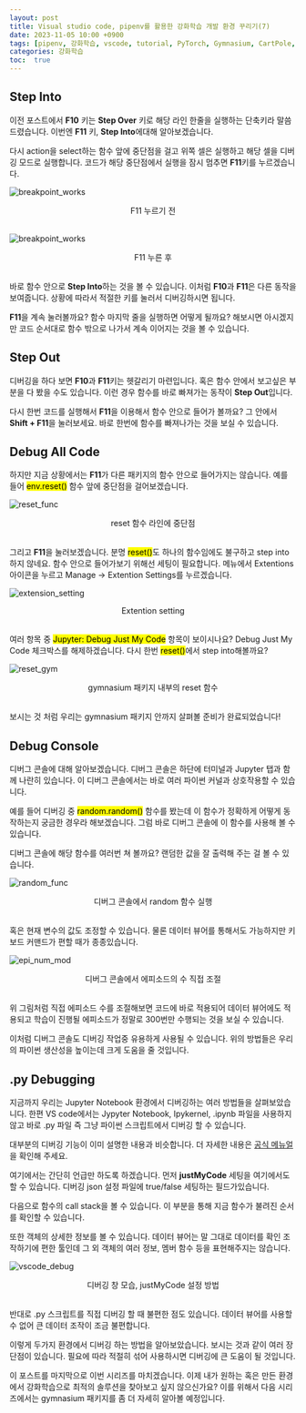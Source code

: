 ```yaml
---
layout: post
title: Visual studio code, pipenv를 활용한 강화학습 개발 환경 꾸리기(7)
date: 2023-11-05 10:00 +0900
tags: [pipenv, 강화학습, vscode, tutorial, PyTorch, Gymnasium, CartPole, debug, Jupyter Notebook]
categories: 강화학습
toc:  true
---
```


## Step Into

이전 포스트에서 **F10** 키는 **Step Over** 키로 해당 라인 한줄을 실행하는 단축키라 말씀드렸습니다.
이번엔 **F11** 키, **Step Into**에대해 알아보겠습니다.

다시 action을 select하는 함수 앞에 중단점을 걸고 위쪽 셀은 실행하고 해당 셀을 디버깅 모드로 실행합니다.
코드가 해당 중단점에서 실행을 잠시 멈추면 **F11**키를 누르겠습니다.

![breakpoint_works](/assets/img/RL_6/breakpoint_works.png)
<center>F11 누르기 전</center>
<br/>

![breakpoint_works](/assets/img/RL_7/select_into.png)
<center>F11 누른 후</center>
<br/>

바로 함수 안으로 **Step Into**하는 것을 볼 수 있습니다.
이처럼 **F10**과 **F11**은 다른 동작을 보여줍니다.
상황에 따라서 적절한 키를 눌러서 디버깅하시면 됩니다.

**F11**을 계속 눌러볼까요?
함수 마지막 줄을 실행하면 어떻게 될까요?
해보시면 아시겠지만 코드 순서대로 함수 밖으로 나가서 계속 이어지는 것을 볼 수 있습니다.

## Step Out

디버깅을 하다 보면 **F10**과 **F11**키는 헷갈리기 마련입니다.
혹은 함수 안에서 보고싶은 부분을 다 봤을 수도 있습니다.
이런 경우 함수를 바로 빠져가는 동작이 **Step Out**입니다.

다시 한번 코드를 실행해서 **F11**을 이용해서 함수 안으로 들어가 볼까요?
그 안에서 **Shift + F11**을 눌러보세요.
바로 한번에 함수를 빠져나가는 것을 보실 수 있습니다.


## Debug All Code

하지만 지금 상황에서는 **F11**가 다른 패키지의 함수 안으로 들어가지는 않습니다.
예를 들어 <mark>env.reset()</mark> 함수 앞에 중단점을 걸어보겠습니다.

![reset_func](/assets/img/RL_7/reset_func.png)
<center>reset 함수 라인에 중단점</center>
<br/>

그리고 **F11**을 눌러보겠습니다.
분명 <mark>reset()</mark>도 하나의 함수임에도 불구하고 step into하지 않네요.
함수 안으로 들어가보기 위해선 세팅이 필요합니다.
메뉴에서 Extentions 아이콘을 누르고 Manage -> Extention Settings를 누르겠습니다.

![extension_setting](/assets/img/RL_7/extension_setting.png)
<center>Extention setting</center>
<br/>

여러 항목 중 <mark>Jupyter: Debug Just My Code</mark> 항목이 보이시나요?
Debug Just My Code 체크박스를 해제하겠습니다.
다시 한번 <mark>reset()</mark>에서 step into해볼까요?

![reset_gym](/assets/img/RL_7/reset_gym.png)
<center>gymnasium 패키지 내부의 reset 함수</center>
<br/>

보시는 것 처럼 우리는 gymnasium 패키지 안까지 살펴볼 준비가 완료되었습니다!

## Debug Console

디버그 콘솔에 대해 알아보겠습니다.
디버그 콘솔은 하단에 터미널과 Jupyter 탭과 함께 나란히 있습니다.
이 디버그 콘솔에서는 바로 여러 파이썬 커널과 상호작용할 수 있습니다.

예를 들어 디버깅 중 <mark>random.random()</mark> 함수를 봤는데 이 함수가 정확하게 어떻게 동작하는지 궁금한 경우라 해보겠습니다.
그럼 바로 디버그 콘솔에 이 함수를 사용해 볼 수 있습니다.

디버그 콘솔에 해당 함수를 여러번 쳐 볼까요?
랜덤한 값을 잘 출력해 주는 걸 볼 수 있습니다.

![random_func](/assets/img/RL_7/random_func.png)
<center>디버그 콘솔에서 random 함수 실행</center>
<br/>

혹은 현재 변수의 값도 조정할 수 있습니다.
물론 데이터 뷰어를 통해서도 가능하지만 키보드 커맨드가 편할 때가 종종있습니다.

![epi_num_mod](/assets/img/RL_7/epi_num_mod.png)
<center>디버그 콘솔에서 에피소드의 수 직접 조절</center>
<br/>

위 그림처럼 직접 에피소드 수를 조절해보면 코드에 바로 적용되어 데이터 뷰어에도 적용되고 학습이 진행될 에피소드가 정말로 300번만 수행되는 것을 보실 수 있습니다.

이처럼 디버그 콘솔도 디버깅 작업중 유용하게 사용될 수 있습니다.
위의 방법들은 우리의 파이썬 생산성을 높이는데 크게 도움을 줄 것입니다.

## .py Debugging

지금까지 우리는 Jupyter Notebook 환경에서 디버깅하는 여러 방법들을 살펴보았습니다.
한편 VS code에서는 Jypyter Notebook, Ipykernel, .ipynb 파일을 사용하지 않고 바로 .py 파일 즉 그냥 파이썬 스크립트에서 디버깅 할 수 있습니다.

대부분의 디버깅 기능이 이미 설명한 내용과 비슷합니다.
더 자세한 내용은 [공식 메뉴얼](https://code.visualstudio.com/docs/python/debugging)을 확인해 주세요.

여기에서는 간단히 언급만 하도록 하겠습니다.
먼저 **justMyCode** 세팅을 여기에서도 할 수 있습니다.
디버깅 json 설정 파일에 true/false 세팅하는 필드가있습니다.

다음으로 함수의 call stack을 볼 수 있습니다.
이 부분을 통해 지금 함수가 불려진 순서를 확인할 수 있습니다.

또한 객체의 상세한 정보를 볼 수 있습니다.
데이터 뷰어는 말 그대로 데이터를 확인 조작하기에 편한 툴인데 그 외 객체의 여러 정보, 멤버 함수 등을 표현해주지는 않습니다.

![vscode_debug](/assets/img/RL_7/vscode_debug.png)
<center>디버깅 창 모습, justMyCode 설정 방법</center>
<br/>

반대로 .py 스크립트를 직접 디버깅 할 때 불편한 점도 있습니다.
데이터 뷰어를 사용할 수 없어 큰 데이터 조작이 조금 불편합니다.

이렇게 두가지 환경에서 디버깅 하는 방법을 알아보았습니다.
보시는 것과 같이 여러 장단점이 있습니다.
필요에 따라 적절히 섞어 사용하시면 디버깅에 큰 도움이 될 것입니다.

이 포스트를 마지막으로 이번 시리즈를 마치겠습니다.
이제 내가 원하는 혹은 만든 환경에서 강화학습으로 최적의 솔루션을 찾아보고 싶지 않으신가요?
이를 위해서 다음 시리즈에서는 gymnasium 패키지를 좀 더 자세히 알아볼 예정입니다.